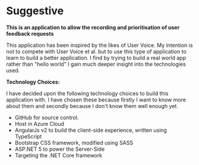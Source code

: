 Suggestive
==========

**This is an application to allow the recording and prioritisation of user feedback requests**

This application has been inspired by the likes of User Voice. My intention is not to compete with User Voice et al. but to use this type of application to learn to build a better application. I find by trying to build a real world app rather than "hello world" I gain much deeper insight into the technologies used.


**Technology Choices:**

I have decided upon the following technology choices to build this application with. I have chosen these because firstly I want to know more about them and secondly because I don't know them well enough yet.

 - GitHub for source control.
 - Host in Azure Cloud
 - AngularJs v2 to build the client-side experience, written using TypeScript
 - Bootstrap CSS framework, modified using SASS
 - ASP.NET 5 to power the Server-Side
 - Targeting the .NET Core framework 

